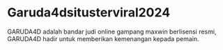# Garuda4dsitusterviral2024
GARUDA4D adalah bandar judi online gampang maxwin berlisensi resmi, GARUDA4D hadir untuk memberikan kemenangan kepada pemain.
